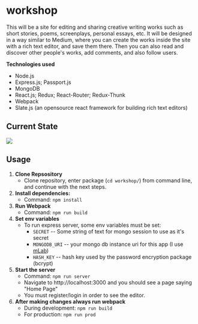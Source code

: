 # workshop
This will be a site for editing and sharing creative writing works such as short stories, poems, screenplays, personal essays, etc. It will be designed in a way similar to Medium, where you can create the works inside the site with a rich text editor, and save them there. Then you can also read and discover other people's works, add comments, and also follow users.

**Technologies used**
 * Node.js
 * Express.js; Passport.js
 * MongoDB
 * React.js; Redux; React-Router; Redux-Thunk
 * Webpack
 * Slate.js (an opensource react framework for building rich text editors)
 
## Current State
![](https://github.com/ebadgio/workshop/blob/master/assets/demo.gif)

## Usage

  1. **Clone Repsository**
      * Clone repository, enter package (```cd workshop/```) from command line, and continue with the next steps.
  2. **Install dependencies:**
      * Command: ```npm install```
  3. **Run Webpack**
      * Command: ```npm run build```
  4. **Set env variables**
      * To run express server, some env variables must be set:
        * `SECRET` -- Some string of text for mongo session to use as it's secret
        * `MONGODB_URI` -- your mongo db instance uri for this app (I use [mLab](https://mlab.com/))
        * `HASH_KEY` -- hash key used by the password encryption package (bcrypt)
  5. **Start the server**
      * Command: ```npm run server```
      * Navigate to http://localhost:3000 and you should see a page saying "Home Page"
      * You must register/login in order to see the editor.
  6. **After making changes always  run webpack**
      * During development: ```npm run build```
      * For production: ```npm run prod```

